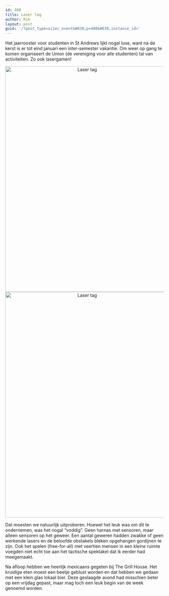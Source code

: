 ```yaml
---
id: 480
title: Laser tag
author: Rik
layout: post
guid: '/?post_type=ai1ec_event&#038;p=480&#038;instance_id='
---
```

<p style="text-align: left;">
  Het jaarrooster voor studenten in St Andrews lijkt nogal luxe, want na de kerst is er tot eind januari een inter-semester vakantie. Om weer op gang te komen organiseert de Union (de vereniging voor alle studenten) tal van activiteiten. Zo ook lasergamen!
</p>

<p style="text-align: center;">
  <a href="/wp-content/uploads/2014/01/Laser-tag.jpg"><img class="lazy aligncenter  wp-image-481" alt="Laser tag" src="http://csbnw.no-ip.org:38/wp-content/plugins/wp-images-lazy-loading/images/grey.gif" data-original="/wp-content/uploads/2014/01/Laser-tag.jpg" width="505" height="715" />
  
  <noscript>
    <img class="aligncenter  wp-image-481" alt="Laser tag" src="/wp-content/uploads/2014/01/Laser-tag.jpg" width="505" height="715" />
  </noscript></a>
</p>

<p style="text-align: left;">
  Dat moesten we natuurlijk uitproberen. Hoewel het leuk was om dit te ondernemen, was het nogal &#8220;voddig&#8221;. Geen harnas met sensoren, maar alleen sensoren op het geweer. Een aantal geweren hadden zwakke of geen werkende lasers en de beloofde obstakels bleken opgehangen gordijnen te zijn. Ook het spelen (free-for-all) met veertien mensen in een kleine ruimte voegden niet echt toe aan het tactische spektakel dat ik eerder had meegemaakt.
</p>

<p style="text-align: left;">
  Na afloop hebben we heerlijk mexicaans gegeten bij The Grill House. Het kruidige eten moest een beetje geblust worden en dat hebben we gedaan met een klein glas lokaal bier. Deze geslaagde avond had misschien beter op een vrijdag gepast, maar mag toch een leuk begin van de week genoemd worden.
</p>